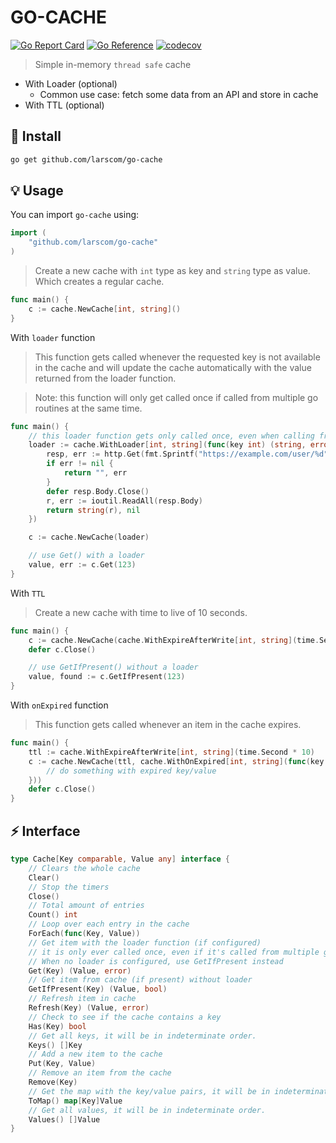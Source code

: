 # GO-CACHE

[![Go Report Card](https://goreportcard.com/badge/github.com/larscom/go-cache)](https://goreportcard.com/report/github.com/larscom/go-cache)
[![Go Reference](https://pkg.go.dev/badge/github.com/larscom/go-cache.svg)](https://pkg.go.dev/github.com/larscom/go-cache)
[![codecov](https://codecov.io/gh/larscom/go-cache/branch/master/graph/badge.svg?token=E9wcYNmOYN)](https://codecov.io/gh/larscom/go-cache)

> Simple in-memory `thread safe` cache

- With Loader (optional)
  - Common use case: fetch some data from an API and store in cache
- With TTL (optional)

## 🚀 Install

```sh
go get github.com/larscom/go-cache
```

## 💡 Usage

You can import `go-cache` using:

```go
import (
    "github.com/larscom/go-cache"
)
```

> Create a new cache with `int` type as key and `string` type as value. Which creates a regular cache.

```go
func main() {
    c := cache.NewCache[int, string]()
}
```

With `loader` function

> This function gets called whenever the requested key is not available in the cache and will update the cache automatically with the value returned from the loader function.

> Note: this function will only get called once if called from multiple go routines at the same time.

```go
func main() {
    // this loader function gets only called once, even when calling from multiple go routines
    loader := cache.WithLoader[int, string](func(key int) (string, error) {
        resp, err := http.Get(fmt.Sprintf("https://example.com/user/%d", key))
        if err != nil {
            return "", err
        }
        defer resp.Body.Close()
        r, err := ioutil.ReadAll(resp.Body)
        return string(r), nil
	})

    c := cache.NewCache(loader)

    // use Get() with a loader
    value, err := c.Get(123)
}
```

With `TTL`

> Create a new cache with time to live of 10 seconds.

```go
func main() {
    c := cache.NewCache(cache.WithExpireAfterWrite[int, string](time.Second * 10))
    defer c.Close()

    // use GetIfPresent() without a loader
    value, found := c.GetIfPresent(123)
}
```

With `onExpired` function

> This function gets called whenever an item in the cache expires.

```go
func main() {
    ttl := cache.WithExpireAfterWrite[int, string](time.Second * 10)
    c := cache.NewCache(ttl, cache.WithOnExpired[int, string](func(key int, value string) {
        // do something with expired key/value
	}))
    defer c.Close()
}
```

## ⚡️ Interface

```go
type Cache[Key comparable, Value any] interface {
	// Clears the whole cache
	Clear()
	// Stop the timers
	Close()
	// Total amount of entries
	Count() int
	// Loop over each entry in the cache
	ForEach(func(Key, Value))
	// Get item with the loader function (if configured)
	// it is only ever called once, even if it's called from multiple goroutines.
	// When no loader is configured, use GetIfPresent instead
	Get(Key) (Value, error)
	// Get item from cache (if present) without loader
	GetIfPresent(Key) (Value, bool)
	// Refresh item in cache
	Refresh(Key) (Value, error)
	// Check to see if the cache contains a key
	Has(Key) bool
	// Get all keys, it will be in indeterminate order.
	Keys() []Key
	// Add a new item to the cache
	Put(Key, Value)
	// Remove an item from the cache
	Remove(Key)
	// Get the map with the key/value pairs, it will be in indeterminate order.
	ToMap() map[Key]Value
	// Get all values, it will be in indeterminate order.
	Values() []Value
}
```
